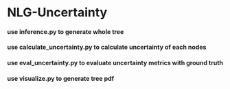 # NLG-Uncertainty 
#### use inference.py to generate whole tree
#### use calculate_uncertainty.py to calculate uncertainty of each nodes
#### use eval_uncertainty.py to evaluate uncertainty metrics with ground truth
#### use visualize.py to generate tree pdf